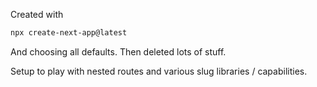 Created with

```bash
npx create-next-app@latest
```

And choosing all defaults. Then deleted lots of stuff.

Setup to play with nested routes and various slug libraries / capabilities.
